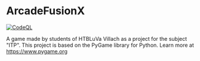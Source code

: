 # ArcadeFusionX

[![CodeQL](https://github.com/ArcadeFusionX/ArcadeFusionX/actions/workflows/codeql.yml/badge.svg)](https://github.com/ArcadeFusionX/ArcadeFusionX/actions/workflows/codeql.yml)

A game made by students of HTBLuVa Villach as a project for the subject "ITP".
This project is based on the PyGame library for Python. Learn more at https://www.pygame.org 
